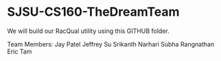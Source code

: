 SJSU-CS160-TheDreamTeam
=======================

We will build our RacQual utility using this GITHUB folder. 

Team Members: 
Jay Patel
Jeffrey Su
Srikanth Narhari
Subha Rangnathan
Eric Tam
